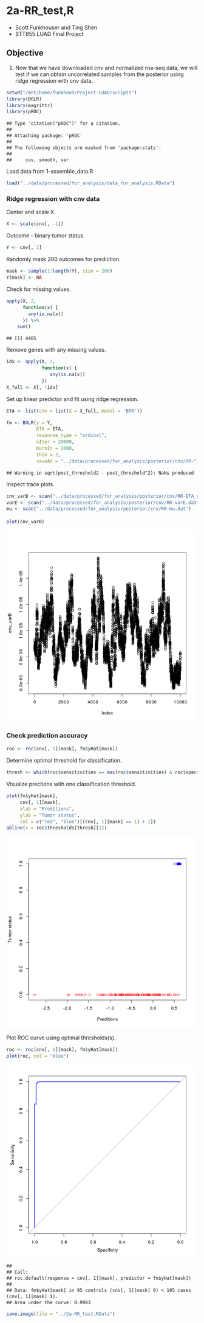 # 2a-RR_test,R

- Scott Funkhouser and Ting Shen
- STT855 LUAD Final Project

## Objective
1. Now that we have downloaded cnv and normalized rna-seq data,
	we will test if we can obtain uncorrelated samples from the posterior
	using ridge regression with cnv data.


```r
setwd("/mnt/home/funkhou9/Project-LUAD/scripts")
library(BGLR)
library(magrittr)
library(pROC)
```

```
## Type 'citation("pROC")' for a citation.
## 
## Attaching package: 'pROC'
## 
## The following objects are masked from 'package:stats':
## 
##     cov, smooth, var
```

Load data from 1-assemble_data.R


```r
load("../data/processed/for_analysis/data_for_analysis.RData")
```

### Ridge regression with cnv data
Center and scale X.


```r
X <- scale(cnv[, -1])
```

Outcome - binary tumor status.


```r
Y <- cnv[, 1]
```

Randomly mask 200 outcomes for prediction.


```r
mask <- sample(1:length(Y), size = 200)
Y[mask] <- NA
```

Check for missing values.


```r
apply(X, 2, 
	  function(x) {
	  	any(is.na(x))
	  }) %>%
	sum()
```

```
## [1] 4485
```

Remove genes with any missing values.


```r
idx <- apply(X, 2, 
	  		 function(x) {
	  			any(is.na(x))
	  		 })
X_full <- X[, !idx]
```

Set up linear predictor and fit using ridge regression.


```r
ETA <- list(cnv = list(X = X_full, model = 'BRR'))
```

```r
fm <- BGLR(y = Y,
	   	   ETA = ETA,
	   	   response_type = "ordinal",
	   	   nIter = 20000,
	   	   burnIn = 2000,
	   	   thin = 2,
	   	   saveAt = "../data/processed/for_analysis/posterior/cnv/RR-")
```

```
## Warning in sqrt(post_threshold2 - post_threshold^2): NaNs produced
```

Inspect trace plots.


```r
cnv_varB <- scan("../data/processed/for_analysis/posterior/cnv/RR-ETA_cnv_varB.dat")
varE <- scan("../data/processed/for_analysis/posterior/cnv/RR-varE.dat")
mu <- scan("../data/processed/for_analysis/posterior/cnv/RR-mu.dat")

plot(cnv_varB)
```

![plot of chunk unnamed-chunk-10](figure/unnamed-chunk-10-1.png) 

### Check prediction accuracy


```r
roc <- roc(cnv[, 1][mask], fm$yHat[mask])
```

Determine optimal threshold for classification.


```r
thresh <- which(roc$sensitivities == max(roc$sensitivities) & roc$specificities == max(roc$specificities))
```

Visualze prections with one classification threshold.


```r
plot(fm$yHat[mask],
	 cnv[, 1][mask],
	 xlab = "Preditions",
	 ylab = "Tumor status",
	 col = c("red", "blue")[(cnv[, 1][mask] == 1) + 1])
abline(v = roc$thresholds[thresh][1])
```

![plot of chunk unnamed-chunk-13](figure/unnamed-chunk-13-1.png) 

Plot ROC curve using optimal thresholds(s).


```r
roc <- roc(cnv[, 1][mask], fm$yHat[mask])
plot(roc, col = "blue")
```

![plot of chunk unnamed-chunk-14](figure/unnamed-chunk-14-1.png) 

```
## 
## Call:
## roc.default(response = cnv[, 1][mask], predictor = fm$yHat[mask])
## 
## Data: fm$yHat[mask] in 95 controls (cnv[, 1][mask] 0) < 105 cases (cnv[, 1][mask] 1).
## Area under the curve: 0.9983
```

```r
save.image(file = "../2a-RR_test.RData")
```

